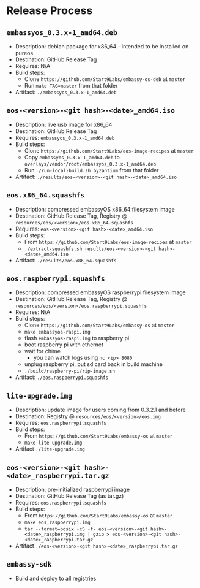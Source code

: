 # Release Process

## `embassyos_0.3.x-1_amd64.deb`

- Description: debian package for x86_64 - intended to be installed on pureos
- Destination: GitHub Release Tag
- Requires: N/A
- Build steps:
  - Clone `https://github.com/Start9Labs/embassy-os-deb` at `master`
  - Run `make TAG=master` from that folder
- Artifact: `./embassyos_0.3.x-1_amd64.deb`

## `eos-<version>-<git hash>-<date>_amd64.iso`

- Description: live usb image for x86_64
- Destination: GitHub Release Tag
- Requires: `embassyos_0.3.x-1_amd64.deb`
- Build steps:
  - Clone `https://github.com/Start9Labs/eos-image-recipes` at `master`
  - Copy `embassyos_0.3.x-1_amd64.deb` to
    `overlays/vendor/root/embassyos_0.3.x-1_amd64.deb`
  - Run `./run-local-build.sh byzantium` from that folder
- Artifact: `./results/eos-<version>-<git hash>-<date>_amd64.iso`

## `eos.x86_64.squashfs`

- Description: compressed embassyOS x86_64 filesystem image
- Destination: GitHub Release Tag, Registry @
  `resources/eos/<version>/eos.x86_64.squashfs`
- Requires: `eos-<version>-<git hash>-<date>_amd64.iso`
- Build steps:
  - From `https://github.com/Start9Labs/eos-image-recipes` at `master`
  - `./extract-squashfs.sh results/eos-<version>-<git hash>-<date>_amd64.iso`
- Artifact: `./results/eos.x86_64.squashfs`

## `eos.raspberrypi.squashfs`

- Description: compressed embassyOS raspberrypi filesystem image
- Destination: GitHub Release Tag, Registry @
  `resources/eos/<version>/eos.raspberrypi.squashfs`
- Requires: N/A
- Build steps:
  - Clone `https://github.com/Start9Labs/embassy-os` at `master`
  - `make embassyos-raspi.img`
  - flash `embassyos-raspi.img` to raspberry pi
  - boot raspberry pi with ethernet
  - wait for chime
    - you can watch logs using `nc <ip> 8080`
  - unplug raspberry pi, put sd card back in build machine
  - `./build/raspberry-pi/rip-image.sh`
- Artifact: `./eos.raspberrypi.squashfs`

## `lite-upgrade.img`

- Description: update image for users coming from 0.3.2.1 and before
- Destination: Registry @ `resources/eos/<version>/eos.img`
- Requires: `eos.raspberrypi.squashfs`
- Build steps:
  - From `https://github.com/Start9Labs/embassy-os` at `master`
  - `make lite-upgrade.img`
- Artifact `./lite-upgrade.img`

## `eos-<version>-<git hash>-<date>_raspberrypi.tar.gz`

- Description: pre-initialized raspberrypi image
- Destination: GitHub Release Tag (as tar.gz)
- Requires: `eos.raspberrypi.squashfs`
- Build steps:
  - From `https://github.com/Start9Labs/embassy-os` at `master`
  - `make eos_raspberrypi.img`
  - `tar --format=posix -cS -f- eos-<version>-<git hash>-<date>_raspberrypi.img | gzip > eos-<version>-<git hash>-<date>_raspberrypi.tar.gz`
- Artifact `./eos-<version>-<git hash>-<date>_raspberrypi.tar.gz`

## `embassy-sdk`

- Build and deploy to all registries